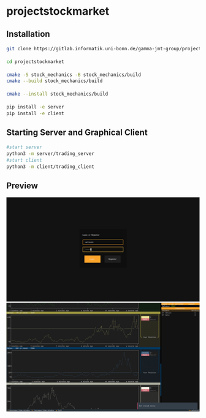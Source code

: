 # projectstockmarket

## Installation

```bash
git clone https://gitlab.informatik.uni-bonn.de/gamma-jmt-group/projectstockmarket.git

cd projectstockmarket

cmake -S stock_mechanics -B stock_mechanics/build
cmake --build stock_mechanics/build

cmake --install stock_mechanics/build

pip install -e server
pip install -e client

```

## Starting Server and Graphical Client

```bash
#start server
python3 -m server/trading_server
#start client
python3 -m client/trading_client
```

## Preview

![Bild0](docs/pictures/picture1.png)
![Bild1](docs/pictures/picture3.png)
